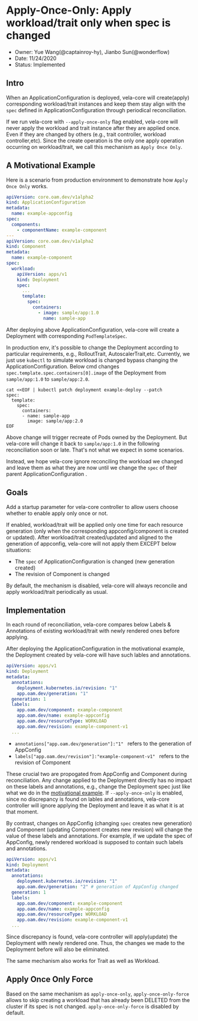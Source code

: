 # Apply-Once-Only: Apply workload/trait only when spec is changed

- Owner: Yue Wang(@captainroy-hy), Jianbo Sun(@wonderflow)
- Date: 11/24/2020
- Status: Implemented

## Intro
When an ApplicationConfiguration is deployed, 
vela-core will create(apply) corresponding workload/trait instances and keep them stay align with the `spec` defined in ApplicationConfiguration through periodical reconciliation. 

If we run vela-core with `--apply-once-only` flag enabled, vela-core will never apply the workload and trait instance after they are applied once. Even if they are changed by others (e.g., trait controller, workload controller,etc). 
Since the create operation is the only one apply operation occurring on workload/trait, we call this mechanism as `Apply Once Only`.

## A Motivational Example
Here is a scenario from production environment to demonstrate how `Apply Once Only` works.

```yaml
apiVersion: core.oam.dev/v1alpha2
kind: ApplicationConfiguration
metadata:
  name: example-appconfig
spec:
  components:
    - componentName: example-component
---
apiVersion: core.oam.dev/v1alpha2
kind: Component
metadata:
  name: example-component
spec:
  workload:
    apiVersion: apps/v1
    kind: Deployment
    spec:
      ...
      template:
        spec:
          containers:
            - image: sample/app:1.0
              name: sample-app
```

After deploying above ApplicationConfiguration, vela-core will create a Deployment with corresponding `PodTemplateSpec`. 

In production env, it's possible to change the Deployment according to particular requirements, e.g., RolloutTrait, AutoscalerTrait,etc.
Currently, we just use `kubectl` to simulate workload is changed bypass changing the ApplicationConfiguration. 
Below cmd changes `spec.template.spec.containers[0].image` of the Deployment from `sample/app:1.0` to `sample/app:2.0`.
```shell
cat <<EOF | kubectl patch deployment example-deploy --patch
spec:
  template:
    spec:
      containers:
      - name: sample-app
        image: sample/app:2.0
EOF
```

Above change will trigger recreate of Pods owned by the Deployment. 
But vela-core will change it back to `sample/app:1.0` in the following reconciliation soon or late. 
That's not what we expect in some scenarios.

Instead, we hope vela-core ignore reconciling the workload we changed and leave them as what they are now until we change the `spec` of their parent ApplicationConfiguration .

## Goals

Add a startup parameter for vela-core controller to allow users choose whether to enable apply only once or not. 

If enabled, workload/trait will be applied only one time for each resource generation (only when the corresponding appconfig/component is created or updated).
After workload/trait created/updated and aligned to the generation of appconfig, vela-core will not apply them EXCEPT below situations:

- The `spec` of ApplicationConfiguration is changed (new generation created)
- The revision of Component is changed

By default, the mechanism is disabled, vela-core will always reconcile and apply workload/trait periodically as usual.

## Implementation

In each round of reconciliation, vela-core compares below Labels & Annotations of existing workload/trait with newly rendered ones before applying.

After deploying the ApplicationConfiguration in the motivational example, the Deployment created by vela-core will have such lables and annotations.


```yaml
apiVersion: apps/v1
kind: Deployment
metadata:
  annotations:
    deployment.kubernetes.io/revision: "1" 
    app.oam.dev/generation: "1"
  generation: 1
  labels:
    app.oam.dev/component: example-component
    app.oam.dev/name: example-appconfig
    app.oam.dev/resourceType: WORKLOAD
    app.oam.dev/revision: example-component-v1
  ...
```

- `annotations["app.oam.dev/generation"]:"1" ` refers to the generation of AppConfig
- `labels["app.oam.dev/revision"]:"example-component-v1" ` refers to the revision of Component

These crucial two are propogated from AppConfig and Component during reconciliation.
Any change applied to the Deployment directly has no impact on these labels and annotations, e.g., change the Deployment spec just like what we do in the [motivational example](#a-motivational-example).
If `--apply-once-only` is enabled, since no discrepancy is found on lables and annotations, 
vela-core controller will ignore applying the Deployment and leave it as what it is at that moment.

By contrast, changes on AppConfig (changing `spec` creates new generation) and Component (updating Component creates new revision) will change the value of these labels and annotations.
For example, if we update the spec of AppConfig, newly rendered workload is supposed to contain such labels and annotations.

```yaml
apiVersion: apps/v1
kind: Deployment
metadata:
  annotations:
    deployment.kubernetes.io/revision: "1" 
    app.oam.dev/generation: "2" # generation of AppConfig changed
  generation: 1
  labels:
    app.oam.dev/component: example-component
    app.oam.dev/name: example-appconfig
    app.oam.dev/resourceType: WORKLOAD
    app.oam.dev/revision: example-component-v1
  ...
```
Since discrepancy is found, vela-core controller will apply(update) the Deployment with newly rendered one.
Thus, the changes we made to the Deployment before will also be eliminated.

The same mechanism also works for Trait as well as Workload.

## Apply Once Only Force

Based on the same mechanism as `apply-once-only`, `apply-once-only-force` allows to skip creating a workload that has already been DELETED from the cluster if its spec is not changed. `apply-once-only-force` is disabled by default.
